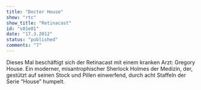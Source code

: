```yaml
---
title: "Doctor House"
show: "rtc"
show_title: "Retinacast"
id: "s01e01"
date: "17.3.2012"
status: "published"
comments: "7"
---
```

Dieses Mal beschäftigt sich der Retinacast mit einem kranken Arzt: Gregory House. Ein moderner, misantrophischer Sherlock Holmes der Medizin, der, gestützt auf seinen Stock und Pillen einwerfend, durch acht Staffeln der Serie “House” humpelt.
